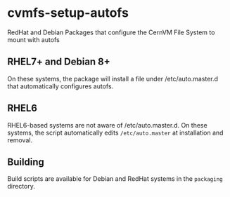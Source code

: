# cvmfs-setup-autofs
RedHat and Debian Packages that configure the CernVM File System to mount with autofs

## RHEL7+ and Debian 8+
On these systems, the package will install a file under /etc/auto.master.d that automatically
configures autofs.

## RHEL6
RHEL6-based systems are not aware of /etc/auto.master.d. On these systems, the script
automatically edits `/etc/auto.master` at installation and removal.

## Building
Build scripts are available for Debian and RedHat systems in the `packaging` directory.
